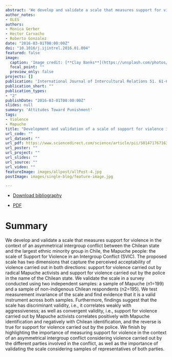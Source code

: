 ```yaml
---
abstract: 'We develop and validate a scale that measures support for violence in the context of an asymmetrical intergroup conflict between the Chilean state and the largest ethnic minority group in Chile, the Mapuche people: the scale of Support for Violence in an Intergroup Conflict (SVIC). The proposed scale has two dimensions that capture the perceived acceptability of violence carried out in both directions: support for violence carried out by radical Mapuche activists and support for violence carried out by the police in the name of the Chilean state. We validate the scale in a survey conducted using two independent samples: a sample of Mapuche (n1=199) and a sample of non-indigenous Chilean respondents (n2=195). We test measurement invariance of the scale and find evidence that it is a valid instrument across both samples. Furthermore, findings suggest that the scale has discriminant validity, i.e., it correlates weakly with aggressiveness; as well as convergent validity, i.e., support for violence carried out by Mapuche activists correlates positively with Mapuche identification and negatively with Chilean identification, and the reverse is true for support for violence carried out by the police. We finish by highlighting the importance of measuring support for violence in the context of an asymmetrical intergroup conflict considering violence carried out by the different parties involved in the conflict, as well as the importance of validating the scale considering samples of representatives of both parties.'
author_notes:
- OLES
authors:
- Monica Gerber
- Hector Carvacho
- Roberto Gonzalez
date: "2016-03-01T00:00:00Z"
doi: "10.1016/j.ijintrel.2016.01.004"
featured: false
image:
  caption: 'Image credit: [**Clay Banks**](https://unsplash.com/photos/qT7fZVbDcqE)'
  focal_point: ""
  preview_only: false
projects: []
publication: 'International Journal of Intercultural Relations 51. 61-68'
publication_short: ""
publication_types:
- "2"
publishDate: "2016-03-01T00:00:00Z"
slides: null
summary: 'Attitudes Toward Punishment'
tags:
- Violence
- Mapuche
title: "Development and validation of a scale of support for violence in the context of intergroup conflict (SVIC): The case of violence perpetrated by Mapuche people and the police in Chile"
url_code: ""
url_dataset: ""
url_pdf: https://www.sciencedirect.com/science/article/pii/S0147176716300256
url_poster: ""
url_project: ""
url_slides: ""
url_source: ""
url_video: ""
featureImage: images/allpost/allPost-4.jpg
postImage: images/single-blog/feature-image.jpg

---
```


- [Download bibliography](cite.bib)

- [PDF](https://www.sciencedirect.com/science/article/pii/S0147176716300256)

# Summary

We develop and validate a scale that measures support for violence in the context of an asymmetrical intergroup conflict between the Chilean state and the largest ethnic minority group in Chile, the Mapuche people: the scale of Support for Violence in an Intergroup Conflict (SVIC). The proposed scale has two dimensions that capture the perceived acceptability of violence carried out in both directions: support for violence carried out by radical Mapuche activists and support for violence carried out by the police in the name of the Chilean state. We validate the scale in a survey conducted using two independent samples: a sample of Mapuche (n1=199) and a sample of non-indigenous Chilean respondents (n2=195). We test measurement invariance of the scale and find evidence that it is a valid instrument across both samples. Furthermore, findings suggest that the scale has discriminant validity, i.e., it correlates weakly with aggressiveness; as well as convergent validity, i.e., support for violence carried out by Mapuche activists correlates positively with Mapuche identification and negatively with Chilean identification, and the reverse is true for support for violence carried out by the police. We finish by highlighting the importance of measuring support for violence in the context of an asymmetrical intergroup conflict considering violence carried out by the different parties involved in the conflict, as well as the importance of validating the scale considering samples of representatives of both parties.
